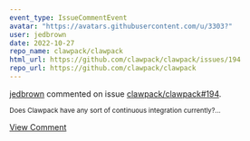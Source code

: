 ```yaml
---
event_type: IssueCommentEvent
avatar: "https://avatars.githubusercontent.com/u/3303?"
user: jedbrown
date: 2022-10-27
repo_name: clawpack/clawpack
html_url: https://github.com/clawpack/clawpack/issues/194
repo_url: https://github.com/clawpack/clawpack
---
```


<a href='https://github.com/jedbrown' target='_blank'>jedbrown</a> commented on issue <a href='https://github.com/clawpack/clawpack/issues/194' target='_blank'>clawpack/clawpack#194</a>.

<small>Does Clawpack have any sort of continuous integration currently?...</small>

<a href='https://github.com/clawpack/clawpack/issues/194' target='_blank'>View Comment</a>